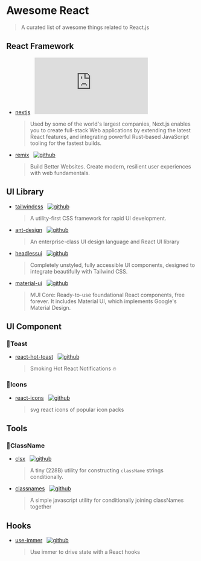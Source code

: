 # Awesome React

> A curated list of awesome things related to React.js

## React Framework

- [nextjs](https://nextjs.org/) &nbsp;&nbsp;[![github](https://img.shields.io/github/stars/vercel/next.js?style=social)](https://github.com/vercel/next.js)

  > Used by some of the world's largest companies, Next.js enables you to create full-stack Web applications by extending the latest React features, and integrating powerful Rust-based JavaScript tooling for the fastest builds.

- [remix](https://remix.run/) &nbsp;&nbsp;[![github](https://img.shields.io/github/stars/remix-run/remix?style=social)](https://github.com/remix-run/remix)
  > Build Better Websites. Create modern, resilient user experiences with web fundamentals.

## UI Library

- [tailwindcss](https://tailwindcss.com/) &nbsp;&nbsp;[![github](https://img.shields.io/github/stars/tailwindlabs/tailwindcss?style=social)](https://github.com/tailwindlabs/tailwindcss)

  > A utility-first CSS framework for rapid UI development.

- [ant-design](https://ant.design/) &nbsp;&nbsp;[![github](https://img.shields.io/github/stars/ant-design/ant-design?style=social)](https://github.com/ant-design/ant-design)
  > An enterprise-class UI design language and React UI library
- [headlessui](https://headlessui.com/) &nbsp;&nbsp;[![github](https://img.shields.io/github/stars/tailwindlabs/headlessui?style=social)](https://github.com/tailwindlabs/headlessui)
  > Completely unstyled, fully accessible UI components, designed to integrate beautifully with Tailwind CSS.
- [material-ui](https://mui.com/core/) &nbsp;&nbsp;[![github](https://img.shields.io/github/stars/mui/material-ui?style=social)](https://github.com/mui/material-ui)
  > MUI Core: Ready-to-use foundational React components, free forever. It includes Material UI, which implements Google's Material Design.

## UI Component

### 🍇Toast

- [react-hot-toast](https://react-hot-toast.com/) &nbsp;&nbsp;[![github](https://img.shields.io/github/stars/timolins/react-hot-toast?style=social)](https://github.com/timolins/react-hot-toast)
  > Smoking Hot React Notifications 🔥

### 🍈Icons

- [react-icons](https://react-icons.github.io/react-icons/) &nbsp;&nbsp;[![github](https://img.shields.io/github/stars/react-icons/react-icons?style=social)](https://react-icons.github.io/react-icons/)
  > svg react icons of popular icon packs

## Tools

### 🎃ClassName

- [clsx](https://github.com/lukeed/clsx) &nbsp;&nbsp;[![github](https://img.shields.io/github/stars/lukeed/clsx?style=social)](https://github.com/lukeed/clsx)

  > A tiny (228B) utility for constructing `className` strings conditionally.

- [classnames](https://github.com/JedWatson/classnames) &nbsp;&nbsp;[![github](https://img.shields.io/github/stars/JedWatson/classnames?style=social)](https://github.com/JedWatson/classnames)
  > A simple javascript utility for conditionally joining classNames together

## Hooks

- [use-immer](https://github.com/immerjs/use-immer) &nbsp;&nbsp;[![github](https://img.shields.io/github/stars/immerjs/use-immer?style=social)](https://github.com/immerjs/use-immer)

  > Use immer to drive state with a React hooks
